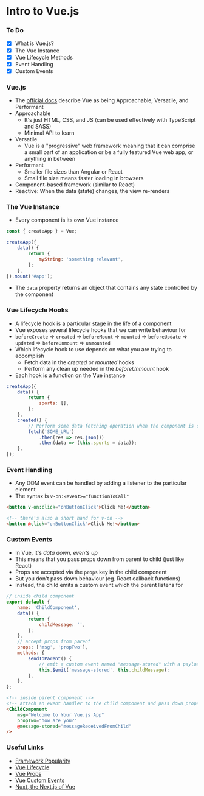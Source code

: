 # Intro to Vue.js

### To Do

- [x] What is Vue.js?
- [x] The Vue Instance
- [x] Vue Lifecycle Methods
- [x] Event Handling
- [x] Custom Events

### Vue.js

- The [official docs](https://vuejs.org/) describe Vue as being Approachable, Versatile, and Performant
- Approachable
  - It's just HTML, CSS, and JS (can be used effectively with TypeScript and SASS)
  - Minimal API to learn
- Versatile
  - Vue is a "progressive" web framework meaning that it can comprise a small part of an application or be a fully featured Vue web app, or anything in between
- Performant
  - Smaller file sizes than Angular or React
  - Small file size means faster loading in browsers
- Component-based framework (similar to React)
- Reactive: When the data (state) changes, the view re-renders

### The Vue Instance

- Every component is its own Vue instance

```js
const { createApp } = Vue;

createApp({
	data() {
		return {
			myString: 'something relevant',
		};
	},
}).mount('#app');
```

- The `data` property returns an object that contains any state controlled by the component

### Vue Lifecycle Hooks

- A lifecycle hook is a particular stage in the life of a component
- Vue exposes several lifecycle hooks that we can write behaviour for
- `beforeCreate` => `created` => `beforeMount` => `mounted` => `beforeUpdate` => `updated` => `beforeUnmount` => `unmounted`
- Which lifecycle hook to use depends on what you are trying to accomplish
  - Fetch data in the _created_ or _mounted_ hooks
  - Perform any clean up needed in the _beforeUnmount_ hook
- Each hook is a function on the Vue instance

```js
createApp({
	data() {
		return {
			sports: [],
		};
	},
	created() {
		// Perform some data fetching operation when the component is created
		fetch('SOME_URL')
			.then(res => res.json())
			.then(data => (this.sports = data));
	},
});
```

### Event Handling

- Any DOM event can be handled by adding a listener to the particular element
- The syntax is `v-on:<event>="functionToCall"`

```html
<button v-on:click="onButtonClick">Click Me!</button>

<!-- there's also a short hand for v-on -->
<button @click="onButtonClick">Click Me!</button>
```

### Custom Events

- In Vue, it's _data down, events up_
- This means that you pass props down from parent to child (just like React)
- Props are accepted via the `props` key in the child component
- But you don't pass down behaviour (eg. React callback functions)
- Instead, the child emits a custom event which the parent listens for

```js
// inside child component
export default {
	name: 'ChildComponent',
	data() {
		return {
			childMessage: '',
		};
	},
	// accept props from parent
	props: ['msg', 'propTwo'],
	methods: {
		sendToParent() {
			// emit a custom event named "message-stored" with a payload of data
			this.$emit('message-stored', this.childMessage);
		},
	},
};
```

```html
<!-- inside parent component -->
<!-- attach an event handler to the child component and pass down props -->
<ChildComponent
	msg="Welcome to Your Vue.js App"
	propTwo="how are you?"
	@message-stored="messageReceivedFromChild"
/>
```

### Useful Links

- [Framework Popularity](https://gist.github.com/tkrotoff/b1caa4c3a185629299ec234d2314e190)
- [Vue Lifecycle](https://vuejs.org/guide/essentials/lifecycle.html#lifecycle-diagram)
- [Vue Props](https://vuejs.org/guide/components/props.html)
- [Vue Custom Events](https://vuejs.org/guide/components/events.html)
- [Nuxt, the Next.js of Vue](https://nuxt.com/docs/getting-started/introduction)
